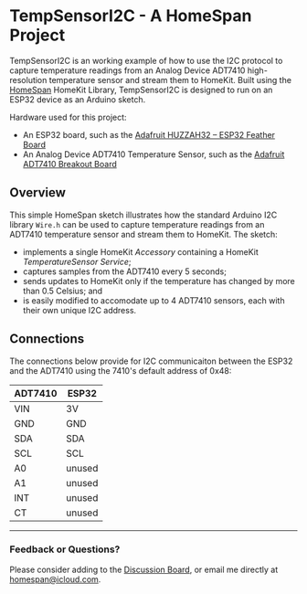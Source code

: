 # TempSensorI2C - A HomeSpan Project

TempSensorI2C is an working example of how to use the I2C protocol to capture temperature readings from an Analog Device ADT7410 high-resolution temperature sensor and stream them to HomeKit.  Built using the [HomeSpan](https://github.com/HomeSpan/HomeSpan) HomeKit Library, TempSensorI2C is designed to run on an ESP32 device as an Arduino sketch.  

Hardware used for this project:

* An ESP32 board, such as the [Adafruit HUZZAH32 – ESP32 Feather Board](https://www.adafruit.com/product/3405)
* An Analog Device ADT7410 Temperature Sensor, such as the [Adafruit ADT7410 Breakout Board](https://www.adafruit.com/product/4089)

## Overview

This simple HomeSpan sketch illustrates how the standard Arduino I2C library `Wire.h` can be used to capture temperature readings from an ADT7410 temperature sensor and stream them to HomeKit.   The sketch:
* implements a single HomeKit *Accessory* containing a HomeKit *TemperatureSensor Service*;
* captures samples from the ADT7410 every 5 seconds;
* sends updates to HomeKit only if the temperature has changed by more than 0.5 Celsius; and
* is easily modified to accomodate up to 4 ADT7410 sensors, each with their own unique I2C address.

## Connections

The connections below provide for I2C communicaiton between the ESP32 and the ADT7410 using the 7410's default address of 0x48:

|ADT7410|ESP32|
|-------|-----|
|VIN|3V|
|GND|GND|
|SDA|SDA|
|SCL|SCL|
|A0|unused|
|A1|unused|
|INT|unused|
|CT|unused|

---

### Feedback or Questions?

Please consider adding to the [Discussion Board](https://github.com/HomeSpan/HomeSpan/discussions), or email me directly at [homespan@icloud.com](mailto:homespan@icloud.com).




